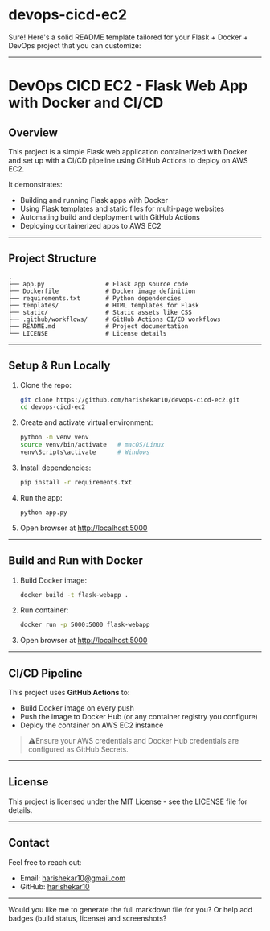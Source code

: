 # devops-cicd-ec2
Sure! Here's a solid README template tailored for your Flask + Docker + DevOps project that you can customize:

---

# DevOps CICD EC2 - Flask Web App with Docker and CI/CD

## Overview

This project is a simple Flask web application containerized with Docker and set up with a CI/CD pipeline using GitHub Actions to deploy on AWS EC2.

It demonstrates:

* Building and running Flask apps with Docker
* Using Flask templates and static files for multi-page websites
* Automating build and deployment with GitHub Actions
* Deploying containerized apps to AWS EC2

---

## Project Structure

```
.
├── app.py                 # Flask app source code
├── Dockerfile             # Docker image definition
├── requirements.txt       # Python dependencies
├── templates/             # HTML templates for Flask
├── static/                # Static assets like CSS
├── .github/workflows/     # GitHub Actions CI/CD workflows
├── README.md              # Project documentation
└── LICENSE                # License details
```

---

## Setup & Run Locally

1. Clone the repo:

   ```bash
   git clone https://github.com/harishekar10/devops-cicd-ec2.git
   cd devops-cicd-ec2
   ```

2. Create and activate virtual environment:

   ```bash
   python -m venv venv
   source venv/bin/activate   # macOS/Linux
   venv\Scripts\activate      # Windows
   ```

3. Install dependencies:

   ```bash
   pip install -r requirements.txt
   ```

4. Run the app:

   ```bash
   python app.py
   ```

5. Open browser at [http://localhost:5000](http://localhost:5000)

---

## Build and Run with Docker

1. Build Docker image:

   ```bash
   docker build -t flask-webapp .
   ```

2. Run container:

   ```bash
   docker run -p 5000:5000 flask-webapp
   ```

3. Open browser at [http://localhost:5000](http://localhost:5000)

---

## CI/CD Pipeline

This project uses **GitHub Actions** to:

* Build Docker image on every push
* Push the image to Docker Hub (or any container registry you configure)
* Deploy the container on AWS EC2 instance

> ⚠Ensure your AWS credentials and Docker Hub credentials are configured as GitHub Secrets.

---

## License

This project is licensed under the MIT License - see the [LICENSE](LICENSE) file for details.

---

## Contact

Feel free to reach out:

* Email: [harishekar10@gmail.com](mailto:harishekar10@gmail.com)
* GitHub: [harishekar10](https://github.com/harishekar10)

---

Would you like me to generate the full markdown file for you? Or help add badges (build status, license) and screenshots?

